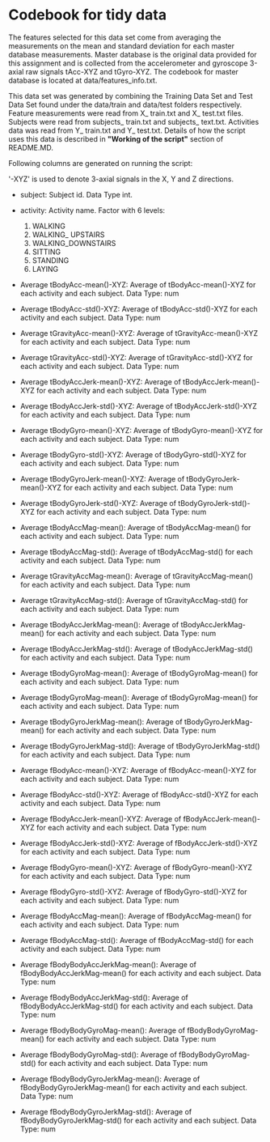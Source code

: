Codebook for tidy data
=========
The features selected for this data set come from averaging the measurements on the mean and standard deviation for each master database measurements. Master database is the original data provided for this assignment and is collected from the accelerometer and gyroscope 3-axial raw signals tAcc-XYZ and tGyro-XYZ. The codebook for master database is located at data/features_info.txt.

This data set was generated by combining the Training Data Set and Test Data Set found under the data/train and data/test folders respectively. Feature measurements were read from X_ train.txt and X_ test.txt files. Subjects were read from subjects_ train.txt and subjects_ text.txt. Activities data was read from Y_ train.txt and Y_ test.txt. Details of how the script uses this data is described in **"Working of the script"** section of README.MD.

Following columns are generated on running the script:

'-XYZ' is used to denote 3-axial signals in the X, Y and Z directions.

* subject: Subject id. Data Type int.

* activity: Activity name. Factor with 6 levels: 

    1. WALKING 
    2. WALKING_ UPSTAIRS  
    3. WALKING_DOWNSTAIRS 
    4. SITTING
    5. STANDING
    6. LAYING
  
  
* Average tBodyAcc-mean()-XYZ: Average of tBodyAcc-mean()-XYZ for each activity and each subject. Data Type: num

* Average tBodyAcc-std()-XYZ: Average of tBodyAcc-std()-XYZ for each activity and each subject. Data Type: num

* Average tGravityAcc-mean()-XYZ: Average of tGravityAcc-mean()-XYZ for each activity and each subject. Data Type: num

* Average tGravityAcc-std()-XYZ: Average of tGravityAcc-std()-XYZ for each activity and each subject. Data Type: num

* Average tBodyAccJerk-mean()-XYZ: Average of tBodyAccJerk-mean()-XYZ for each activity and each subject. Data Type: num

* Average tBodyAccJerk-std()-XYZ: Average of tBodyAccJerk-std()-XYZ for each activity and each subject. Data Type: num

* Average tBodyGyro-mean()-XYZ: Average of tBodyGyro-mean()-XYZ for each activity and each subject. Data Type: num

* Average tBodyGyro-std()-XYZ: Average of tBodyGyro-std()-XYZ for each activity and each subject. Data Type: num 

* Average tBodyGyroJerk-mean()-XYZ: Average of tBodyGyroJerk-mean()-XYZ for each activity and each subject. Data Type: num

* Average tBodyGyroJerk-std()-XYZ: Average of tBodyGyroJerk-std()-XYZ for each activity and each subject. Data Type: num

* Average tBodyAccMag-mean(): Average of tBodyAccMag-mean() for each activity and each subject. Data Type: num  

* Average tBodyAccMag-std(): Average of tBodyAccMag-std() for each activity and each subject. Data Type: num  

* Average tGravityAccMag-mean(): Average of tGravityAccMag-mean() for each activity and each subject. Data Type: num  

* Average tGravityAccMag-std(): Average of tGravityAccMag-std() for each activity and each subject. Data Type: num  

* Average tBodyAccJerkMag-mean(): Average of tBodyAccJerkMag-mean() for each activity and each subject. Data Type: num  

* Average tBodyAccJerkMag-std(): Average of tBodyAccJerkMag-std() for each activity and each subject. Data Type: num  

* Average tBodyGyroMag-mean(): Average of tBodyGyroMag-mean() for each activity and each subject. Data Type: num  

* Average tBodyGyroMag-mean(): Average of tBodyGyroMag-mean() for each activity and each subject. Data Type: num  

* Average tBodyGyroJerkMag-mean(): Average of tBodyGyroJerkMag-mean() for each activity and each subject. Data Type: num  

* Average tBodyGyroJerkMag-std(): Average of tBodyGyroJerkMag-std() for each activity and each subject. Data Type: num  

* Average fBodyAcc-mean()-XYZ: Average of fBodyAcc-mean()-XYZ for each activity and each subject. Data Type: num

* Average fBodyAcc-std()-XYZ: Average of fBodyAcc-std()-XYZ for each activity and each subject. Data Type: num 

* Average fBodyAccJerk-mean()-XYZ: Average of fBodyAccJerk-mean()-XYZ for each activity and each subject. Data Type: num 

* Average fBodyAccJerk-std()-XYZ: Average of fBodyAccJerk-std()-XYZ for each activity and each subject. Data Type: num 

* Average fBodyGyro-mean()-XYZ: Average of fBodyGyro-mean()-XYZ for each activity and each subject. Data Type: num 

* Average fBodyGyro-std()-XYZ: Average of fBodyGyro-std()-XYZ for each activity and each subject. Data Type: num 

* Average fBodyAccMag-mean(): Average of fBodyAccMag-mean() for each activity and each subject. Data Type: num 

* Average fBodyAccMag-std(): Average of fBodyAccMag-std() for each activity and each subject. Data Type: num 

* Average fBodyBodyAccJerkMag-mean(): Average of fBodyBodyAccJerkMag-mean() for each activity and each subject. Data Type: num 

* Average fBodyBodyAccJerkMag-std(): Average of fBodyBodyAccJerkMag-std() for each activity and each subject. Data Type: num 

* Average fBodyBodyGyroMag-mean(): Average of fBodyBodyGyroMag-mean() for each activity and each subject. Data Type: num 

* Average fBodyBodyGyroMag-std(): Average of fBodyBodyGyroMag-std() for each activity and each subject. Data Type: num 

* Average fBodyBodyGyroJerkMag-mean(): Average of fBodyBodyGyroJerkMag-mean() for each activity and each subject. Data Type: num 

* Average fBodyBodyGyroJerkMag-std(): Average of fBodyBodyGyroJerkMag-std() for each activity and each subject. Data Type: num 


